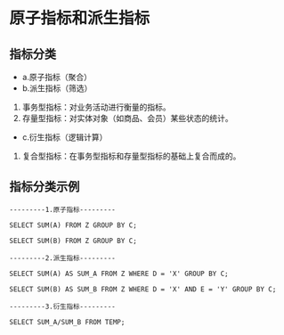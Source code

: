 # 原子指标和派生指标


## 指标分类

* a.原子指标（聚合）
* b.派生指标（筛选）

1. 事务型指标：对业务活动进行衡量的指标。
1. 存量型指标：对实体对象（如商品、会员）某些状态的统计。

* c.衍生指标（逻辑计算）

1. 复合型指标：在事务型指标和存量型指标的基础上复合而成的。

## 指标分类示例

	---------1.原子指标---------
	
	SELECT SUM(A) FROM Z GROUP BY C;
	
	SELECT SUM(B) FROM Z GROUP BY C;
	
	---------2.派生指标---------
	
	SELECT SUM(A) AS SUM_A FROM Z WHERE D = 'X' GROUP BY C;
	
	SELECT SUM(B) AS SUM_B FROM Z WHERE D = 'X' AND E = 'Y' GROUP BY C;
	
	---------3.衍生指标---------
	
	SELECT SUM_A/SUM_B FROM TEMP;